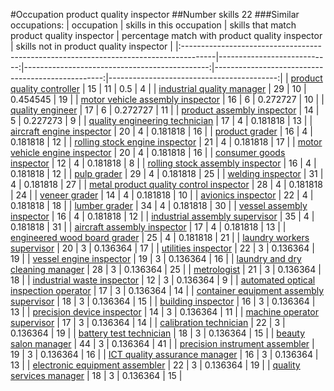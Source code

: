 #Occupation product quality inspector
##Number skills 22
###Similar occupations:
| occupation                                                                            |   skills in this occupation |   skills that match product quality inspector |   percentage match with product quality inspector |   skills not in product quality inspector |
|:--------------------------------------------------------------------------------------|----------------------------:|----------------------------------------------:|--------------------------------------------------:|------------------------------------------:|
| [product quality controller](product_quality_controller.md)                           |                          15 |                                            11 |                                          0.5      |                                         4 |
| [industrial quality manager](industrial_quality_manager.md)                           |                          29 |                                            10 |                                          0.454545 |                                        19 |
| [motor vehicle assembly inspector](motor_vehicle_assembly_inspector.md)               |                          16 |                                             6 |                                          0.272727 |                                        10 |
| [quality engineer](quality_engineer.md)                                               |                          17 |                                             6 |                                          0.272727 |                                        11 |
| [product assembly inspector](product_assembly_inspector.md)                           |                          14 |                                             5 |                                          0.227273 |                                         9 |
| [quality engineering technician](quality_engineering_technician.md)                   |                          17 |                                             4 |                                          0.181818 |                                        13 |
| [aircraft engine inspector](aircraft_engine_inspector.md)                             |                          20 |                                             4 |                                          0.181818 |                                        16 |
| [product grader](product_grader.md)                                                   |                          16 |                                             4 |                                          0.181818 |                                        12 |
| [rolling stock engine inspector](rolling_stock_engine_inspector.md)                   |                          21 |                                             4 |                                          0.181818 |                                        17 |
| [motor vehicle engine inspector](motor_vehicle_engine_inspector.md)                   |                          20 |                                             4 |                                          0.181818 |                                        16 |
| [consumer goods inspector](consumer_goods_inspector.md)                               |                          12 |                                             4 |                                          0.181818 |                                         8 |
| [rolling stock assembly inspector](rolling_stock_assembly_inspector.md)               |                          16 |                                             4 |                                          0.181818 |                                        12 |
| [pulp grader](pulp_grader.md)                                                         |                          29 |                                             4 |                                          0.181818 |                                        25 |
| [welding inspector](welding_inspector.md)                                             |                          31 |                                             4 |                                          0.181818 |                                        27 |
| [metal product quality control inspector](metal_product_quality_control_inspector.md) |                          28 |                                             4 |                                          0.181818 |                                        24 |
| [veneer grader](veneer_grader.md)                                                     |                          14 |                                             4 |                                          0.181818 |                                        10 |
| [avionics inspector](avionics_inspector.md)                                           |                          22 |                                             4 |                                          0.181818 |                                        18 |
| [lumber grader](lumber_grader.md)                                                     |                          34 |                                             4 |                                          0.181818 |                                        30 |
| [vessel assembly inspector](vessel_assembly_inspector.md)                             |                          16 |                                             4 |                                          0.181818 |                                        12 |
| [industrial assembly supervisor](industrial_assembly_supervisor.md)                   |                          35 |                                             4 |                                          0.181818 |                                        31 |
| [aircraft assembly inspector](aircraft_assembly_inspector.md)                         |                          17 |                                             4 |                                          0.181818 |                                        13 |
| [engineered wood board grader](engineered_wood_board_grader.md)                       |                          25 |                                             4 |                                          0.181818 |                                        21 |
| [laundry workers supervisor](laundry_workers_supervisor.md)                           |                          20 |                                             3 |                                          0.136364 |                                        17 |
| [utilities inspector](utilities_inspector.md)                                         |                          22 |                                             3 |                                          0.136364 |                                        19 |
| [vessel engine inspector](vessel_engine_inspector.md)                                 |                          19 |                                             3 |                                          0.136364 |                                        16 |
| [laundry and dry cleaning manager](laundry_and_dry_cleaning_manager.md)               |                          28 |                                             3 |                                          0.136364 |                                        25 |
| [metrologist](metrologist.md)                                                         |                          21 |                                             3 |                                          0.136364 |                                        18 |
| [industrial waste inspector](industrial_waste_inspector.md)                           |                          12 |                                             3 |                                          0.136364 |                                         9 |
| [automated optical inspection operator](automated_optical_inspection_operator.md)     |                          17 |                                             3 |                                          0.136364 |                                        14 |
| [container equipment assembly supervisor](container_equipment_assembly_supervisor.md) |                          18 |                                             3 |                                          0.136364 |                                        15 |
| [building inspector](building_inspector.md)                                           |                          16 |                                             3 |                                          0.136364 |                                        13 |
| [precision device inspector](precision_device_inspector.md)                           |                          14 |                                             3 |                                          0.136364 |                                        11 |
| [machine operator supervisor](machine_operator_supervisor.md)                         |                          17 |                                             3 |                                          0.136364 |                                        14 |
| [calibration technician](calibration_technician.md)                                   |                          22 |                                             3 |                                          0.136364 |                                        19 |
| [battery test technician](battery_test_technician.md)                                 |                          18 |                                             3 |                                          0.136364 |                                        15 |
| [beauty salon manager](beauty_salon_manager.md)                                       |                          44 |                                             3 |                                          0.136364 |                                        41 |
| [precision instrument assembler](precision_instrument_assembler.md)                   |                          19 |                                             3 |                                          0.136364 |                                        16 |
| [ICT quality assurance manager](ICT_quality_assurance_manager.md)                     |                          16 |                                             3 |                                          0.136364 |                                        13 |
| [electronic equipment assembler](electronic_equipment_assembler.md)                   |                          22 |                                             3 |                                          0.136364 |                                        19 |
| [quality services manager](quality_services_manager.md)                               |                          18 |                                             3 |                                          0.136364 |                                        15 |
